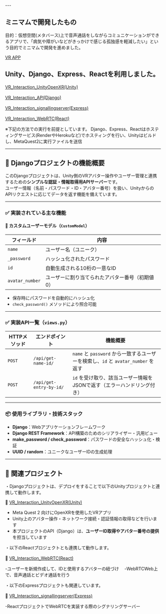 ---　

## ミニマムで開発したもの 

目的：仮想空間(メタバース)上で音声通話をしながらコミュニケーションができるアプリで、「病気や障がいなどがきっかけで感じる孤独感を軽減したい」という目的でミニマムで開発を進めました。

[VR APP](https://kimikou-blog.jp/prototypes/vr%e3%82%a2%e3%83%97%e3%83%aa/)

## Unity、Django、Express、Reactを利用しました。　

 [VR_Interaction_UnityOpenXR(Unity)](https://github.com/NK-kimiya/VR_Interaction_UnityOpenXR)　

 [VR_Interaction_API(Django)](https://github.com/NK-kimiya/VR_Interaction_API)　

 [VR_Interaction_signallingserver(Express)](https://github.com/NK-kimiya/VR_Interaction_signallingserver)　

 [VR_Interaction_WebRTC(React)](https://github.com/NK-kimiya/VR_Interaction_WebRTC)　

 ※下記の方法での実行を前提としています。
 Django、Express、Reactはホスティングサービス(RenderやHerokuなど)でホスティングを行い、Unityはビルドし、MetaQuest2に実行ファイルを送信　

---

## 🧩 Djangoプロジェクトの機能概要

このDjangoプロジェクトは、Unity側のVRアバター操作やユーザー管理と連携するための**シンプルな認証・情報取得用APIサーバー**です。  
ユーザー情報（名前・パスワード・ID・アバター番号）を扱い、UnityからのAPIリクエストに応じてデータを返す機能を備えています。

---

### ✅ 実装されている主な機能

#### 🔹 カスタムユーザーモデル（`CustomModel`）

| フィールド        | 内容                                           |
|------------------|------------------------------------------------|
| `name`           | ユーザー名（ユニーク）                         |
| `_password`      | ハッシュ化されたパスワード                     |
| `id`             | 自動生成される10桁の一意なID                   |
| `avatar_number`  | ユーザーに割り当てられたアバター番号（初期値0）|

- 保存時にパスワードを自動的にハッシュ化
- `check_password()` メソッドにより照合可能

---

### ✅ 実装API一覧（`views.py`）

| HTTPメソッド | エンドポイント               | 機能概要                                                             |
|--------------|-------------------------------|----------------------------------------------------------------------|
| `POST`       | `/api/get-name-id/`           | `name` と `password` から一致するユーザーを検索し、`id` と `avatar_number` を返す |
| `POST`       | `/api/get-entry-by-id/`       | `id` を受け取り、該当ユーザー情報をJSONで返す（エラーハンドリング付き） |

---

### 📦 使用ライブラリ・技術スタック

- **Django**：Webアプリケーションフレームワーク
- **Django REST Framework**：API構築のためのシリアライザー・汎用ビュー
- **make_password / check_password**：パスワードの安全なハッシュ化・検証
- **UUID / random**：ユニークなユーザーIDの生成処理

---


## 🔗 関連プロジェクト

・Djangoプロジェクトは、デプロイをすることで以下のUnityプロジェクトと連携して動作します。

📁 [VR_Interaction_UnityOpenXR(Unity)](https://github.com/NK-kimiya/VR_Interaction_UnityOpenXR)

- Meta Quest 2 向けにOpenXRを使用したVRアプリ
- Unity上のアバター操作・ネットワーク接続・認証情報の取得などを行います
- 本プロジェクトのAPI（Django）は、**ユーザーID取得やアバター番号の提供**を担当しています

・以下のReactプロジェクトとも連携して動作します。　

📁 [VR_Interaction_WebRTC(React)](https://github.com/NK-kimiya/VR_Interaction_WebRTC)　

-ユーザーを新規作成して、IDと使用するアバターの紐づけ　
-WebRTCWeb上で、音声通話とビデオ通話を行う

・以下のExpressプロジェクトも関連しています。　

📁 [VR_Interaction_signallingserver(Express)](https://github.com/NK-kimiya/VR_Interaction_signallingserver)　　

-ReactプロジェクトでWebRTCを実装する際のシグナリングサーバー






